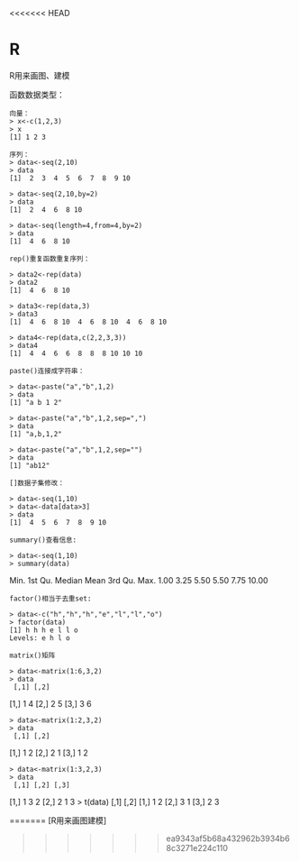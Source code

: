 <<<<<<< HEAD
# R
R用来画图、建模

函数数据类型：

	向量：
	> x<-c(1,2,3)
	> x
	[1] 1 2 3

	序列：
	> data<-seq(2,10)
	> data
	[1]  2  3  4  5  6  7  8  9 10

	> data<-seq(2,10,by=2)
	> data
	[1]  2  4  6  8 10

	> data<-seq(length=4,from=4,by=2)
	> data
	[1]  4  6  8 10

	rep()重复函数重复序列：

	> data2<-rep(data)
	> data2
	[1]  4  6  8 10

	> data3<-rep(data,3)
	> data3
	[1]  4  6  8 10  4  6  8 10  4  6  8 10
	
	> data4<-rep(data,c(2,2,3,3))
	> data4
	[1]  4  4  6  6  8  8  8 10 10 10

	paste()连接成字符串：

	> data<-paste("a","b",1,2)
	> data
	[1] "a b 1 2"
	
	> data<-paste("a","b",1,2,sep=",")
	> data
	[1] "a,b,1,2"
	
	> data<-paste("a","b",1,2,sep="")
	> data
	[1] "ab12"

	[]数据子集修改：

	> data<-seq(1,10)
	> data<-data[data>3]
	> data
	[1]  4  5  6  7  8  9 10

	summary()查看信息:
	
	> data<-seq(1,10)
	> summary(data)
   Min. 1st Qu.  Median    Mean 3rd Qu.    Max. 
   1.00    3.25    5.50    5.50    7.75   10.00 
   
   	factor()相当于去重set:

   	> data<-c("h","h","h","e","l","l","o")
	> factor(data)
	[1] h h h e l l o
	Levels: e h l o

	matrix()矩阵

	> data<-matrix(1:6,3,2)
	> data
     [,1] [,2]
[1,]    1    4
[2,]    2    5
[3,]    3    6

	> data<-matrix(1:2,3,2)
	> data
     [,1] [,2]
[1,]    1    2
[2,]    2    1
[3,]    1    2

	> data<-matrix(1:3,2,3)
	> data
     [,1] [,2] [,3]
[1,]    1    3    2
[2,]    2    1    3
	> t(data)
     [,1] [,2]
[1,]    1    2
[2,]    3    1
[3,]    2    3

	
=======
[R用来画图建模]
>>>>>>> ea9343af5b68a432962b3934b68c3271e224c110
